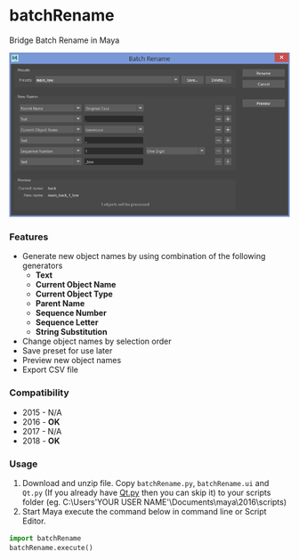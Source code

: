 # batchRename
Bridge Batch Rename in Maya

<img src="https://github.com/Nichgon/batchRename/blob/master/doc/example1.png" width="650">

### Features
* Generate new object names by using combination of the following generators
  * **Text**
  * **Current Object Name**
  * **Current Object Type**
  * **Parent Name**
  * **Sequence Number**
  * **Sequence Letter**
  * **String Substitution**
* Change object names by selection order
* Save preset for use later
* Preview new object names
* Export CSV file

### Compatibility
* 2015 - N/A
* 2016 - **OK**
* 2017 - N/A
* 2018 - **OK**

### Usage
1. Download and unzip file. Copy `batchRename.py`, `batchRename.ui` and `Qt.py` (If you already have [Qt.py](https://github.com/mottosso/Qt.py) then you can skip it) to your scripts folder (eg. C:\Users\'YOUR USER NAME'\Documents\maya\2016\scripts) 
1. Start Maya execute the command below in command line or Script Editor.
```python
import batchRename
batchRename.execute()
```
